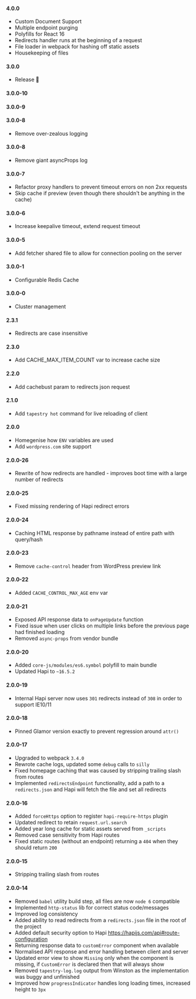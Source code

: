#### 4.0.0

* Custom Document Support
* Multiple endpoint purging
* Polyfills for React 16
* Redirects handler runs at the beginning of a request
* File loader in webpack for hashing off static assets
* Housekeeping of files

#### 3.0.0

* Release 🎉

#### 3.0.0-10
#### 3.0.0-9
#### 3.0.0-8

* Remove over-zealous logging

#### 3.0.0-8

* Remove giant asyncProps log

#### 3.0.0-7

* Refactor proxy handlers to prevent timeout errors on non 2xx requests
* Skip cache if preview (even though there shouldn't be anything in the cache)

#### 3.0.0-6

* Increase keepalive timeout, extend request timeout

#### 3.0.0-5

* Add fetcher shared file to allow for connection pooling on the server

#### 3.0.0-1
* Configurable Redis Cache 

#### 3.0.0-0
* Cluster management

#### 2.3.1
* Redirects are case insensitive

#### 2.3.0
* Add CACHE_MAX_ITEM_COUNT var to increase cache size

#### 2.2.0
* Add cachebust param to redirects json request

#### 2.1.0
* Add `tapestry hot` command for live reloading of client

#### 2.0.0
* Homegenise how `ENV` variables are used
* Add `wordpress.com` site support

#### 2.0.0-26
* Rewrite of how redirects are handled - improves boot time with a large number of redirects

#### 2.0.0-25
* Fixed missing rendering of Hapi redirect errors

#### 2.0.0-24
* Caching HTML response by pathname instead of entire path with query/hash

#### 2.0.0-23
* Remove `cache-control` header from WordPress preview link

#### 2.0.0-22
* Added `CACHE_CONTROL_MAX_AGE` env var

#### 2.0.0-21
* Exposed API response data to `onPageUpdate` function
* Fixed issue when user clicks on multiple links before the previous page had finished loading
* Removed `async-props` from vendor bundle

#### 2.0.0-20
* Added `core-js/modules/es6.symbol` polyfill to main bundle
* Updated Hapi to `~16.5.2`

#### 2.0.0-19
* Internal Hapi server now uses `301` redirects instead of `308` in order to support IE10/11

#### 2.0.0-18
* Pinned Glamor version exactly to prevent regression around `attr()`

#### 2.0.0-17
* Upgraded to webpack `3.4.0`
* Rewrote cache logs, updated some `debug` calls to `silly`
* Fixed homepage caching that was caused by stripping trailing slash from routes
* Implemented `redirectsEndpoint` functionality, add a path to a `redirects.json` and Hapi will fetch the file and set all redirects

#### 2.0.0-16
* Added `forceHttps` option to register `hapi-require-https` plugin
* Updated redirect to retain `request.url.search`
* Added year long cache for static assets served from `_scripts`
* Removed case sensitivity from Hapi routes
* Fixed static routes (without an endpoint) returning a `404` when they should return `200`

#### 2.0.0-15
* Stripping trailing slash from routes

#### 2.0.0-14
* Removed `babel` utility build step, all files are now `node 6` compatible
* Implemented `http-status` lib for correct status code/messages
* Improved log consistency
* Added ability to read redirects from a `redirects.json` file in the root of the project
* Added default security option to Hapi https://hapijs.com/api#route-configuration
* Returning response data to `customError` component when available
* Normalised API response and error handling between client and server
* Updated error view to show `Missing` only when the component is missing, if `CustomError` is declared then that will always show
* Removed `tapestry-log.log` output from Winston as the implementation was buggy and unfinished
* Improved how `progressIndicator` handles long loading times, increased height to `3px`
